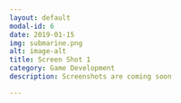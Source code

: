 ```yaml
---
layout: default
modal-id: 6
date: 2019-01-15
img: submarine.png
alt: image-alt
title: Screen Shot 1
category: Game Development
description: Screenshots are coming soon

---
```

